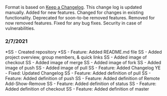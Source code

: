 Format is based on [Keep a Changelog](https://keepachangelog.com/en/1.0.0/). This change log is updated manually.
    Added for new features.
    Changed for changes in existing functionality.
    Deprecated for soon-to-be removed features.
    Removed for now removed features.
    Fixed for any bug fixes.
    Security in case of vulnerabilities.
    
### 2/7/2021 ###
*SS - Created repository
*SS - Feature: Added README.md file
SS - Added project overview, group members, & quick links
SS - Added image of checkout
SS - Added image of merge
SS - Added image of fork
SS - Added image of push
SS - Added image of pull
SS - Feature: Added Changelog
YE - Fixed: Updated Changelog
SS - Feature: Added definition of pull
SS - Feature: Added definition of push
SS - Feature: Added definition of Remote Add-Show-Remove
SS - Feature: Added definition of status
SS - Feature: Added definition of checkout
SS - Feature: Added definition of master

